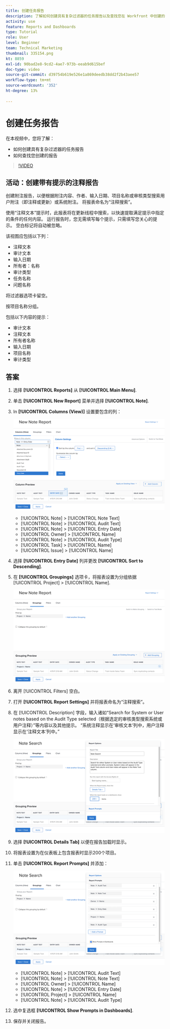 ```yaml
---
title: 创建任务报告
description: 了解如何创建具有复杂过滤器的任务报告以及查找您在 Workfront 中创建的报告。活动 - 创建带有提示的备注报告。
activity: use
feature: Reports and Dashboards
type: Tutorial
role: User
level: Beginner
team: Technical Marketing
thumbnail: 335154.png
kt: 8859
exl-id: 90bad2e8-9cd2-4ae7-973b-eeab9d615bef
doc-type: video
source-git-commit: d39754b619e526e1a869deedb38dd2f2b43aee57
workflow-type: tm+mt
source-wordcount: '352'
ht-degree: 13%

---
```


# 创建任务报告

在本视频中，您将了解：

* 如何创建具有复杂过滤器的任务报告
* 如何查找您创建的报告

>[!VIDEO](https://video.tv.adobe.com/v/335154/?quality=12)

## 活动：创建带有提示的注释报告

创建附注报告，以便根据附注内容、作者、输入日期、项目名称或审核类型搜索用户附注（即注释或更新）或系统附注。 将报表命名为“注释搜索”。

使用“注释文本”提示时，此报表将在更新线程中搜索，以快速提取满足提示中指定的条件的任何内容。 运行报告时，您无需填写每个提示，只需填写您关心的提示。 空白标记将自动被忽略。

该视图应包括以下列：

* 注释文本
* 审计文本
* 输入日期
* 所有者：名称
* 审计类型
* 任务名称
* 问题名称

将过滤器选项卡留空。

按项目名称分组。

包括以下内容的提示：

* 审计文本
* 注释文本
* 所有者名称
* 输入日期
* 项目名称
* 审计类型

## 答案

1. 选择 **[!UICONTROL Reports]** 从 **[!UICONTROL Main Menu]**.
1. 单击 **[!UICONTROL New Report]** 菜单并选择 **[!UICONTROL Note]**.
1. In **[!UICONTROL Columns (View)]** 设置要包含的列：

   ![用于创建注释报表列的屏幕图像](assets/note-report-columns.png)

   * [!UICONTROL Note] > [!UICONTROL Note Text]
   * [!UICONTROL Note] > [!UICONTROL Audit Text]
   * [!UICONTROL Note] > [!UICONTROL Entry Date]
   * [!UICONTROL Owner] > [!UICONTROL Name]
   * [!UICONTROL Note] > [!UICONTROL Audit Type]
   * [!UICONTROL Task] > [!UICONTROL Name]
   * [!UICONTROL Issue] > [!UICONTROL Name]

1. 选择 **[!UICONTROL Entry Date]** 列并更改 **[!UICONTROL Sort to Descending]**.
1. 在 **[!UICONTROL Groupings]** 选项卡，将报表设置为分组依据 [!UICONTROL Project] > [!UICONTROL Name].

   ![用于创建注释报表分组的屏幕图像](assets/note-report-groupings.png)

1. 离开 [!UICONTROL Filters] 空白。
1. 打开 **[!UICONTROL Report Settings]** 并将报表命名为“注释搜索”。
1. 在 [!UICONTROL Description] 字段，输入诸如“Search for System or User notes based on the Audit Type selected（根据选定的审核类型搜索系统或用户注释）”等内容以及其他提示。 “系统注释显示在‘审核文本’列中，用户注释显示在‘注释文本’列中。”

   ![用于创建注释报表设置的屏幕图像](assets/note-report-report-options.png)

1. 选择 **[!UICONTROL Details Tab]** 以便在报告加载时显示。
1. 将报表设置为在仪表板上包含报表时显示200个项目。
1. 单击 **[!UICONTROL Report Prompts]** 并添加：

   ![用于创建注释报告提示的屏幕图像](assets/note-report-report-prompts.png)

   * [!UICONTROL Note] > [!UICONTROL Audit Text]
   * [!UICONTROL Note] > [!UICONTROL Note Text]
   * [!UICONTROL Owner] > [!UICONTROL Name]
   * [!UICONTROL Note] > [!UICONTROL Entry Date]
   * [!UICONTROL Project] > [!UICONTROL Name]
   * [!UICONTROL Note] > [!UICONTROL Audit Type]

1. 选中复选框 **[!UICONTROL Show Prompts in Dashboards]**.
1. 保存并关闭报告。

